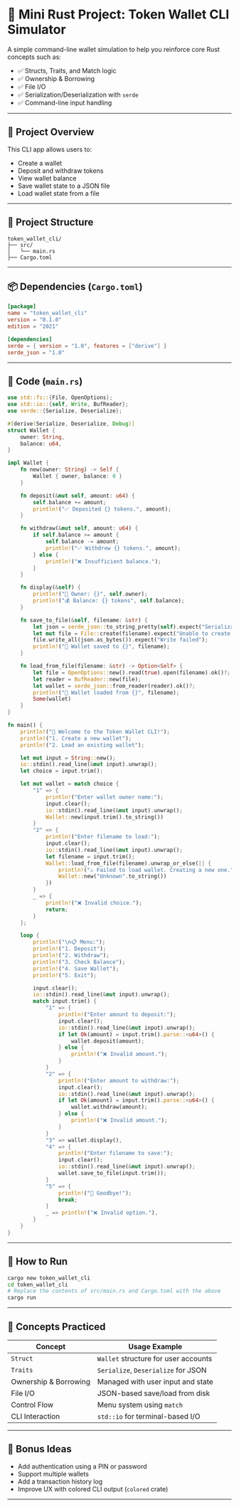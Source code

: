 # 🦀 Mini Rust Project: Token Wallet CLI Simulator

A simple command-line wallet simulation to help you reinforce core Rust concepts such as:

* ✅ Structs, Traits, and Match logic
* ✅ Ownership & Borrowing
* ✅ File I/O
* ✅ Serialization/Deserialization with `serde`
* ✅ Command-line input handling

---

## 🎯 Project Overview

This CLI app allows users to:

* Create a wallet
* Deposit and withdraw tokens
* View wallet balance
* Save wallet state to a JSON file
* Load wallet state from a file

---

## 📁 Project Structure

```
token_wallet_cli/
├── src/
│   └── main.rs
├── Cargo.toml
```

---

## 📦 Dependencies (`Cargo.toml`)

```toml
[package]
name = "token_wallet_cli"
version = "0.1.0"
edition = "2021"

[dependencies]
serde = { version = "1.0", features = ["derive"] }
serde_json = "1.0"
```

---

## 🧠 Code (`main.rs`)

```rust
use std::fs::{File, OpenOptions};
use std::io::{self, Write, BufReader};
use serde::{Serialize, Deserialize};

#[derive(Serialize, Deserialize, Debug)]
struct Wallet {
    owner: String,
    balance: u64,
}

impl Wallet {
    fn new(owner: String) -> Self {
        Wallet { owner, balance: 0 }
    }

    fn deposit(&mut self, amount: u64) {
        self.balance += amount;
        println!("✅ Deposited {} tokens.", amount);
    }

    fn withdraw(&mut self, amount: u64) {
        if self.balance >= amount {
            self.balance -= amount;
            println!("✅ Withdrew {} tokens.", amount);
        } else {
            println!("❌ Insufficient balance.");
        }
    }

    fn display(&self) {
        println!("👤 Owner: {}", self.owner);
        println!("💰 Balance: {} tokens", self.balance);
    }

    fn save_to_file(&self, filename: &str) {
        let json = serde_json::to_string_pretty(self).expect("Serialization failed");
        let mut file = File::create(filename).expect("Unable to create file");
        file.write_all(json.as_bytes()).expect("Write failed");
        println!("💾 Wallet saved to {}", filename);
    }

    fn load_from_file(filename: &str) -> Option<Self> {
        let file = OpenOptions::new().read(true).open(filename).ok()?;
        let reader = BufReader::new(file);
        let wallet = serde_json::from_reader(reader).ok()?;
        println!("📂 Wallet loaded from {}", filename);
        Some(wallet)
    }
}

fn main() {
    println!("🚀 Welcome to the Token Wallet CLI!");
    println!("1. Create a new wallet");
    println!("2. Load an existing wallet");

    let mut input = String::new();
    io::stdin().read_line(&mut input).unwrap();
    let choice = input.trim();

    let mut wallet = match choice {
        "1" => {
            println!("Enter wallet owner name:");
            input.clear();
            io::stdin().read_line(&mut input).unwrap();
            Wallet::new(input.trim().to_string())
        }
        "2" => {
            println!("Enter filename to load:");
            input.clear();
            io::stdin().read_line(&mut input).unwrap();
            let filename = input.trim();
            Wallet::load_from_file(filename).unwrap_or_else(|| {
                println!("⚠️ Failed to load wallet. Creating a new one.");
                Wallet::new("Unknown".to_string())
            })
        }
        _ => {
            println!("❌ Invalid choice.");
            return;
        }
    };

    loop {
        println!("\n📋 Menu:");
        println!("1. Deposit");
        println!("2. Withdraw");
        println!("3. Check Balance");
        println!("4. Save Wallet");
        println!("5. Exit");

        input.clear();
        io::stdin().read_line(&mut input).unwrap();
        match input.trim() {
            "1" => {
                println!("Enter amount to deposit:");
                input.clear();
                io::stdin().read_line(&mut input).unwrap();
                if let Ok(amount) = input.trim().parse::<u64>() {
                    wallet.deposit(amount);
                } else {
                    println!("❌ Invalid amount.");
                }
            }
            "2" => {
                println!("Enter amount to withdraw:");
                input.clear();
                io::stdin().read_line(&mut input).unwrap();
                if let Ok(amount) = input.trim().parse::<u64>() {
                    wallet.withdraw(amount);
                } else {
                    println!("❌ Invalid amount.");
                }
            }
            "3" => wallet.display(),
            "4" => {
                println!("Enter filename to save:");
                input.clear();
                io::stdin().read_line(&mut input).unwrap();
                wallet.save_to_file(input.trim());
            }
            "5" => {
                println!("👋 Goodbye!");
                break;
            }
            _ => println!("❌ Invalid option."),
        }
    }
}
```

---

## 🧪 How to Run

```bash
cargo new token_wallet_cli
cd token_wallet_cli
# Replace the contents of src/main.rs and Cargo.toml with the above
cargo run
```

---

## 🧰 Concepts Practiced

| Concept               | Usage Example                        |
| --------------------- | ------------------------------------ |
| `Struct`              | `Wallet` structure for user accounts |
| `Traits`              | `Serialize`, `Deserialize` for JSON  |
| Ownership & Borrowing | Managed with user input and state    |
| File I/O              | JSON-based save/load from disk       |
| Control Flow          | Menu system using `match`            |
| CLI Interaction       | `std::io` for terminal-based I/O     |

---

## 🧠 Bonus Ideas

* Add authentication using a PIN or password
* Support multiple wallets
* Add a transaction history log
* Improve UX with colored CLI output (`colored` crate)

---

